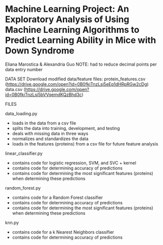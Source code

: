 # Machine Learning Project: An Exploratory Analysis of Using Machine Learning Algorithms to Predict Learning Ability in Mice with Down Syndrome

Eliana Marostica & Alexandria Guo
NOTE: had to reduce decimal points per data entry number

DATA SET
Download modified data/feature files:
  protein_features.csv (https://drive.google.com/open?id=0B0fkiTnzLsi5eEp1dHRpRGw2cDg)
  data.csv (https://drive.google.com/open?id=0B0fkiTnzLsi5bVVqemdKQzBhd3c)

FILES

data_loading.py
  - loads in the data from a csv file
  - splits the data into training, development, and testing
  - deals with missing data in three ways
  - normalizes and standardizes the data
  - loads in the features (proteins) from a csv file for future feature analysis

linear_classifier.py
  - contains code for logistic regression, SVM, and SVC + kernel
  - contains code for determining accuracy of predictions
  - contains code for determining the most significant features (proteins) when determining these predictions

random_forest.py
  - contains code for a Random Forest classifier
  - contains code for determining accuracy of predictions
  - contains code for determining the most significant features (proteins) when determining these predictions

knn.py
  - contains code for a k Nearest Neighbors classifier
  - contains code for determining accuracy of predictions
  
